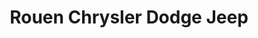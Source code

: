 ---
title: "Rouen Chrysler Dodge Jeep"
url: /woodville/rouen-chrysler-dodge-jeep/
shop: Autohaus
---